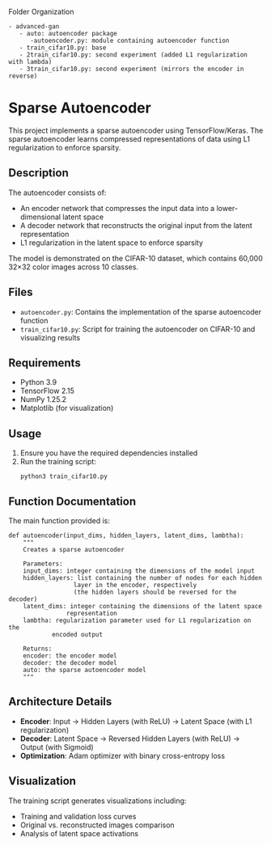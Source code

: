 Folder Organization
```
- advanced-gan
   - auto: autoencoder package
      -autoencoder.py: module containing autoencoder function
   - train_cifar10.py: base
   - 2train_cifar10.py: second experiment (added L1 regularization with lambda)
   - 3train_cifar10.py: second experiment (mirrors the encoder in reverse)
```


# Sparse Autoencoder

This project implements a sparse autoencoder using TensorFlow/Keras. The sparse autoencoder learns compressed representations of data using L1 regularization to enforce sparsity.

## Description

The autoencoder consists of:
- An encoder network that compresses the input data into a lower-dimensional latent space
- A decoder network that reconstructs the original input from the latent representation
- L1 regularization in the latent space to enforce sparsity

The model is demonstrated on the CIFAR-10 dataset, which contains 60,000 32×32 color images across 10 classes.

## Files

- `autoencoder.py`: Contains the implementation of the sparse autoencoder function
- `train_cifar10.py`: Script for training the autoencoder on CIFAR-10 and visualizing results

## Requirements

- Python 3.9
- TensorFlow 2.15
- NumPy 1.25.2
- Matplotlib (for visualization)

## Usage

1. Ensure you have the required dependencies installed
2. Run the training script:
   ```
   python3 train_cifar10.py
   ```

## Function Documentation

The main function provided is:

```
def autoencoder(input_dims, hidden_layers, latent_dims, lambtha):
    """
    Creates a sparse autoencoder
    
    Parameters:
    input_dims: integer containing the dimensions of the model input
    hidden_layers: list containing the number of nodes for each hidden
                  layer in the encoder, respectively
                  (the hidden layers should be reversed for the decoder)
    latent_dims: integer containing the dimensions of the latent space
                representation
    lambtha: regularization parameter used for L1 regularization on the
            encoded output
    
    Returns:
    encoder: the encoder model
    decoder: the decoder model
    auto: the sparse autoencoder model
    """
```

## Architecture Details

- **Encoder**: Input → Hidden Layers (with ReLU) → Latent Space (with L1 regularization)
- **Decoder**: Latent Space → Reversed Hidden Layers (with ReLU) → Output (with Sigmoid)
- **Optimization**: Adam optimizer with binary cross-entropy loss

## Visualization

The training script generates visualizations including:
- Training and validation loss curves
- Original vs. reconstructed images comparison
- Analysis of latent space activations
